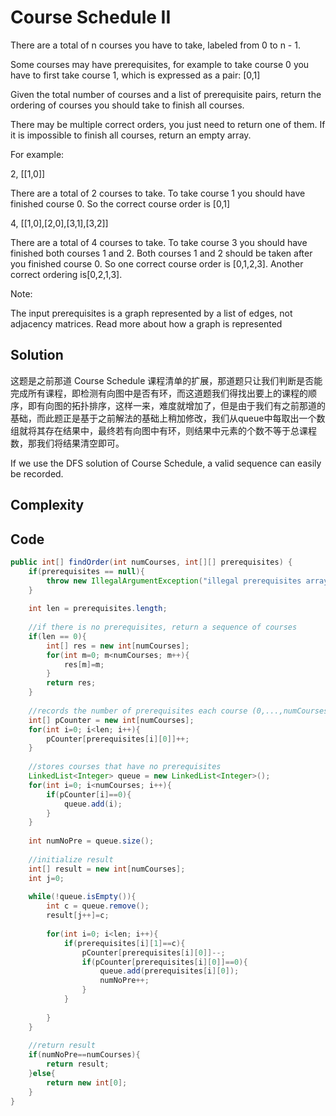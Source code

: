 # Course Schedule II

There are a total of n courses you have to take, labeled from 0 to n - 1.

Some courses may have prerequisites, for example to take course 0 you have to first take course 1, which is expressed as a pair: [0,1]

Given the total number of courses and a list of prerequisite pairs, return the ordering of courses you should take to finish all courses.

There may be multiple correct orders, you just need to return one of them. If it is impossible to finish all courses, return an empty array.

For example:

2, [[1,0]]

There are a total of 2 courses to take. To take course 1 you should have finished course 0. So the correct course order is [0,1]

4, [[1,0],[2,0],[3,1],[3,2]]

There are a total of 4 courses to take. To take course 3 you should have finished both courses 1 and 2. Both courses 1 and 2 should be taken after you finished course 0. So one correct course order is [0,1,2,3]. Another correct ordering is[0,2,1,3].

Note:

The input prerequisites is a graph represented by a list of edges, not adjacency matrices. Read more about how a graph is represented

## Solution

这题是之前那道 Course Schedule 课程清单的扩展，那道题只让我们判断是否能完成所有课程，即检测有向图中是否有环，而这道题我们得找出要上的课程的顺序，即有向图的拓扑排序，这样一来，难度就增加了，但是由于我们有之前那道的基础，而此题正是基于之前解法的基础上稍加修改，我们从queue中每取出一个数组就将其存在结果中，最终若有向图中有环，则结果中元素的个数不等于总课程数，那我们将结果清空即可。

If we use the DFS solution of Course Schedule, a valid sequence can easily be recorded.

## Complexity

## Code

```java
public int[] findOrder(int numCourses, int[][] prerequisites) {
    if(prerequisites == null){
        throw new IllegalArgumentException("illegal prerequisites array");
    }
 
    int len = prerequisites.length;
 
    //if there is no prerequisites, return a sequence of courses
    if(len == 0){
        int[] res = new int[numCourses];
        for(int m=0; m<numCourses; m++){
            res[m]=m;
        }
        return res;
    }
 
    //records the number of prerequisites each course (0,...,numCourses-1) requires
    int[] pCounter = new int[numCourses];
    for(int i=0; i<len; i++){
        pCounter[prerequisites[i][0]]++;
    }
 
    //stores courses that have no prerequisites
    LinkedList<Integer> queue = new LinkedList<Integer>();
    for(int i=0; i<numCourses; i++){
        if(pCounter[i]==0){
            queue.add(i);
        }
    }
 
    int numNoPre = queue.size();
 
    //initialize result
    int[] result = new int[numCourses];
    int j=0;
 
    while(!queue.isEmpty()){
        int c = queue.remove();
        result[j++]=c;
 
        for(int i=0; i<len; i++){
            if(prerequisites[i][1]==c){
                pCounter[prerequisites[i][0]]--;
                if(pCounter[prerequisites[i][0]]==0){
                    queue.add(prerequisites[i][0]);
                    numNoPre++;
                }
            }
 
        }
    }
 
    //return result
    if(numNoPre==numCourses){
        return result;
    }else{
        return new int[0];
    }
}
```


